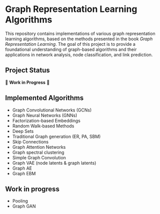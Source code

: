 # Graph Representation Learning Algorithms

This repository contains implementations of various graph representation learning algorithms, based on the methods presented in the book *Graph Representation Learning*. The goal of this project is to provide a foundational understanding of graph-based algorithms and their applications in network analysis, node classification, and link prediction.

## Project Status
🚧 **Work in Progress** 🚧

## Implemented Algorithms
- Graph Convolutional Networks (GCNs)
- Graph Neural Networks (GNNs)
- Factorization-based Embeddings
- Random Walk-based Methods
- Deep Sets
- Traditional Graph generation (ER, PA, SBM)
- Skip Connections
- Graph Attention Networks
- Graph spectral clustering
- Simple Graph Convolution
- Graph VAE (node latents & graph latents)
- Graph AE
- Graph EBM

## Work in progress
- Pooling
- Graph GAN
